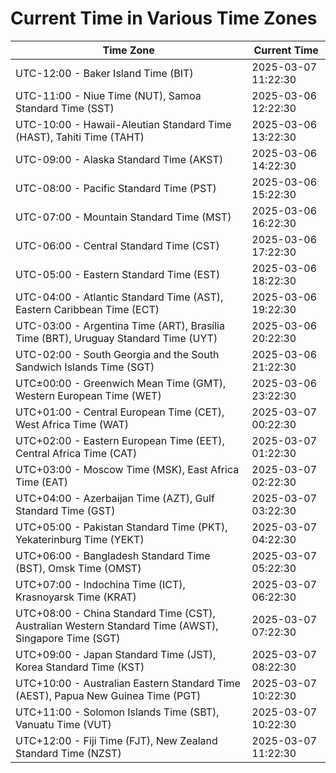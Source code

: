 # Current Time in Various Time Zones

| Time Zone | Current Time |
|-----------|--------------|
| UTC-12:00 - Baker Island Time (BIT) | 2025-03-07 11:22:30 |
| UTC-11:00 - Niue Time (NUT), Samoa Standard Time (SST) | 2025-03-06 12:22:30 |
| UTC-10:00 - Hawaii-Aleutian Standard Time (HAST), Tahiti Time (TAHT) | 2025-03-06 13:22:30 |
| UTC-09:00 - Alaska Standard Time (AKST) | 2025-03-06 14:22:30 |
| UTC-08:00 - Pacific Standard Time (PST) | 2025-03-06 15:22:30 |
| UTC-07:00 - Mountain Standard Time (MST) | 2025-03-06 16:22:30 |
| UTC-06:00 - Central Standard Time (CST) | 2025-03-06 17:22:30 |
| UTC-05:00 - Eastern Standard Time (EST) | 2025-03-06 18:22:30 |
| UTC-04:00 - Atlantic Standard Time (AST), Eastern Caribbean Time (ECT) | 2025-03-06 19:22:30 |
| UTC-03:00 - Argentina Time (ART), Brasília Time (BRT), Uruguay Standard Time (UYT) | 2025-03-06 20:22:30 |
| UTC-02:00 - South Georgia and the South Sandwich Islands Time (SGT) | 2025-03-06 21:22:30 |
| UTC±00:00 - Greenwich Mean Time (GMT), Western European Time (WET) | 2025-03-06 23:22:30 |
| UTC+01:00 - Central European Time (CET), West Africa Time (WAT) | 2025-03-07 00:22:30 |
| UTC+02:00 - Eastern European Time (EET), Central Africa Time (CAT) | 2025-03-07 01:22:30 |
| UTC+03:00 - Moscow Time (MSK), East Africa Time (EAT) | 2025-03-07 02:22:30 |
| UTC+04:00 - Azerbaijan Time (AZT), Gulf Standard Time (GST) | 2025-03-07 03:22:30 |
| UTC+05:00 - Pakistan Standard Time (PKT), Yekaterinburg Time (YEKT) | 2025-03-07 04:22:30 |
| UTC+06:00 - Bangladesh Standard Time (BST), Omsk Time (OMST) | 2025-03-07 05:22:30 |
| UTC+07:00 - Indochina Time (ICT), Krasnoyarsk Time (KRAT) | 2025-03-07 06:22:30 |
| UTC+08:00 - China Standard Time (CST), Australian Western Standard Time (AWST), Singapore Time (SGT) | 2025-03-07 07:22:30 |
| UTC+09:00 - Japan Standard Time (JST), Korea Standard Time (KST) | 2025-03-07 08:22:30 |
| UTC+10:00 - Australian Eastern Standard Time (AEST), Papua New Guinea Time (PGT) | 2025-03-07 10:22:30 |
| UTC+11:00 - Solomon Islands Time (SBT), Vanuatu Time (VUT) | 2025-03-07 10:22:30 |
| UTC+12:00 - Fiji Time (FJT), New Zealand Standard Time (NZST) | 2025-03-07 11:22:30 |
